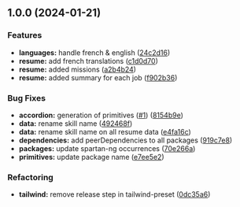 ## 1.0.0 (2024-01-21)


### Features

* **languages:** handle french & english ([24c2d16](https://github.com/canserkanuren/portfolio/commit/24c2d163f1aba7e73e0651fe872e4873f78a664f))
* **resume:** add french translations ([c1d0d70](https://github.com/canserkanuren/portfolio/commit/c1d0d7012c77d15ff2f0126d30d1919df461c3c5))
* **resume:** added missions ([a2b4b24](https://github.com/canserkanuren/portfolio/commit/a2b4b24e7c35b1900b0dbeadb6f68be3501d4d65))
* **resume:** added summary for each job ([f902b36](https://github.com/canserkanuren/portfolio/commit/f902b36585908375cc12976d664f4d4f3d026f8e))


### Bug Fixes

* **accordion:** generation of primitives ([#1](https://github.com/canserkanuren/portfolio/issues/1)) ([8154b9e](https://github.com/canserkanuren/portfolio/commit/8154b9eb63e1bc3ab9e48b8cb1eb4d095ebfb793))
* **data:** rename skill name ([492468f](https://github.com/canserkanuren/portfolio/commit/492468fb49d11b9a008ad9b5b9f958e4ca8f41bc))
* **data:** rename skill name on all resume data ([e4fa16c](https://github.com/canserkanuren/portfolio/commit/e4fa16c253a77865c6fc90c9256e2362a2d7e2d3))
* **dependencies:** add peerDependencies to all packages ([919c7e8](https://github.com/canserkanuren/portfolio/commit/919c7e8c70cdf118e491abd1e9fcfd6a118114b4))
* **packages:** update spartan-ng occurrences ([70e266a](https://github.com/canserkanuren/portfolio/commit/70e266a527ed849957f1db5193bbf094fb91befd))
* **primitives:** update package name ([e7ee5e2](https://github.com/canserkanuren/portfolio/commit/e7ee5e2d4595b12d28400e1b376a00334d79ad81))


### Refactoring

* **tailwind:** remove release step in tailwind-preset ([0dc35a6](https://github.com/canserkanuren/portfolio/commit/0dc35a6fe2445f50e6b1adb192472da5a56b3f1d))
